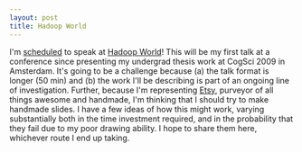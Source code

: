 ```yaml
---
layout: post
title: Hadoop World
---
```


I'm [scheduled](http://www.hadoopworld.com/session/data-mining-for-product-search-ranking/) to speak at [Hadoop World](http://www.hadoopworld.com/)! This will be my first talk at a conference since presenting my undergrad thesis work at CogSci 2009 in Amsterdam. It's going to be a challenge because (a) the talk format is longer (50 min) and (b) the work I'll be describing is part of an ongoing line of investigation. Further, because I'm representing [Etsy](http://www.etsy.com), purveyor of all things awesome and handmade, I'm thinking that I should try to make handmade slides. I have a few ideas of how this might work, varying substantially both in the time investment required, and in the probability that they fail due to my poor drawing ability. I hope to share them here, whichever route I end up taking.